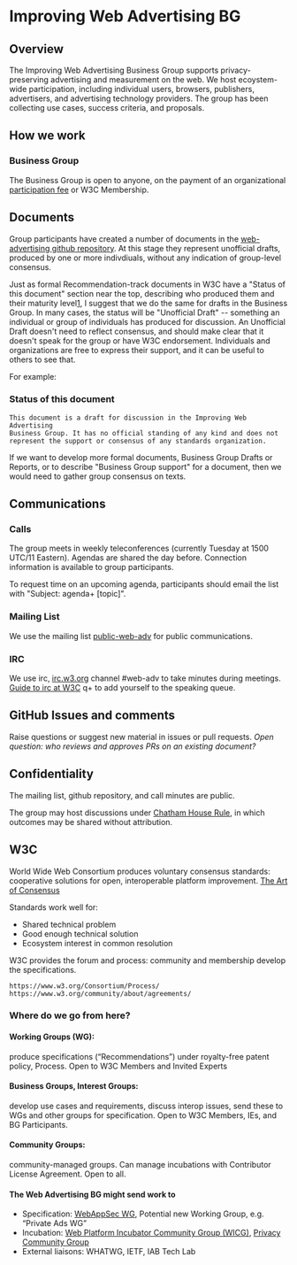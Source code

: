 # Improving Web Advertising BG
## Overview
The Improving Web Advertising Business Group supports privacy-preserving advertising and measurement on the web. We host ecoystem-wide participation, including individual users, browsers, publishers, advertisers, and advertising technology providers. The group has been collecting use cases, success criteria, and proposals. 

## How we work
### Business Group
The Business Group is open to anyone, on the payment of an organizational [participation fee](http://www.w3.org/community/about/fees/) or W3C Membership. 


## Documents

Group participants have created a number of documents in the [web-advertising github repository](https://github.com/w3c/web-advertising/). At this stage they represent unofficial drafts, produced by one or more indivdiuals, without any indication of group-level consensus. 


Just as formal Recommendation-track documents in W3C have a "Status of
this document" section near the top, describing who produced them and
their maturity level[1](https://www.w3.org/2019/Process-20190301/#general-requirements), I suggest that we do the same for drafts in the
Business Group. In many cases, the status will be "Unofficial Draft" --
something an individual or group of individuals has produced for
discussion. An Unofficial Draft doesn't need to reflect consensus, and
should make clear that it doesn't speak for the group or have W3C
endorsement. Individuals and organizations are free to express their
support, and it can be useful to others to see that.

For example:
### Status of this document 
    This document is a draft for discussion in the Improving Web Advertising
    Business Group. It has no official standing of any kind and does not
    represent the support or consensus of any standards organization.

If we want to develop more formal documents, Business Group Drafts or
Reports, or to describe "Business Group support" for a document, then we
would need to gather group consensus on texts.

## Communications
### Calls

The group meets in weekly teleconferences (currently Tuesday at 1500 UTC/11 Eastern). Agendas are shared the day before. Connection information is available to group participants.

To request time on an upcoming agenda, participants should email the list with "Subject: agenda+ [topic]". 

### Mailing List

We use the mailing list [public-web-adv](https://lists.w3.org/Archives/Public/public-web-adv/) for public communications. 

### IRC

We use irc, [irc.w3.org](http://irc.w3.org/) channel #web-adv to take minutes during meetings. [Guide to irc at W3C](https://www.w3.org/wiki/IRC)
q+ to add yourself to the speaking queue. 

## GitHub Issues and comments
Raise questions or suggest new material in issues or pull requests. 
_Open question: who reviews and approves PRs on an existing document?_

## Confidentiality
The mailing list, github repository, and call minutes are public.

The group may host discussions under [Chatham House Rule](https://www.chathamhouse.org/chatham-house-rule), in which outcomes may be shared without attribution. 

## W3C
World Wide Web Consortium produces voluntary consensus standards: cooperative solutions for open, interoperable platform improvement. [The Art of Consensus](https://www.w3.org/Guide/)

Standards work well for: 
* Shared technical problem
* Good enough technical solution 
* Ecosystem interest in common resolution

W3C provides the forum and process: community and membership develop the specifications.

    https://www.w3.org/Consortium/Process/
    https://www.w3.org/community/about/agreements/
    
### Where do we go from here? 
#### Working Groups (WG):
produce specifications (“Recommendations”) under royalty-free patent policy, Process.
Open to W3C Members and Invited Experts

#### Business Groups, Interest Groups:
develop use cases and requirements, discuss interop issues, send these to WGs and other groups for specification. 
Open to W3C Members, IEs, and BG Participants.

#### Community Groups:
community-managed groups. Can manage incubations with Contributor License Agreement. 
Open to all.
    
#### The Web Advertising BG might send work to
* Specification: [WebAppSec WG](https://www.w3.org/2011/webappsec/), Potential new Working Group, e.g. “Private Ads WG”
* Incubation: [Web Platform Incubator Community Group (WICG)](https://wicg.io/), [Privacy Community Group](https://privacycg.github.io/)
* External liaisons: WHATWG, IETF, IAB Tech Lab
 
